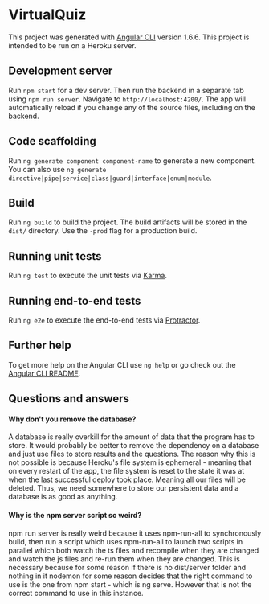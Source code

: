 # VirtualQuiz

This project was generated with [Angular CLI](https://github.com/angular/angular-cli) version 1.6.6.
This project is intended to be run on a Heroku server.

## Development server

Run `npm start` for a dev server. Then run the backend in a separate tab using `npm run server`. Navigate to `http://localhost:4200/`. The app will automatically reload if you change any of the source files, including on the backend.

## Code scaffolding

Run `ng generate component component-name` to generate a new component. You can also use `ng generate directive|pipe|service|class|guard|interface|enum|module`.

## Build

Run `ng build` to build the project. The build artifacts will be stored in the `dist/` directory. Use the `-prod` flag for a production build.

## Running unit tests

Run `ng test` to execute the unit tests via [Karma](https://karma-runner.github.io).

## Running end-to-end tests

Run `ng e2e` to execute the end-to-end tests via [Protractor](http://www.protractortest.org/).

## Further help

To get more help on the Angular CLI use `ng help` or go check out the [Angular CLI README](https://github.com/angular/angular-cli/blob/master/README.md).

## Questions and answers

#### Why don't you remove the database?

A database is really overkill for the amount of data that the program has to store. It would probably be better to remove the dependency on a database and just use files to store results
and the questions. The reason why this is not possible is because Heroku's file system is ephemeral - meaning that on every restart of the app, the file system is reset to the state it was at
when the last successful deploy took place. Meaning all our files will be deleted. Thus, we need somewhere to store our persistent data and a database is as good as anything.

#### Why is the npm server script so weird?

npm run server is really weird because it uses npm-run-all to synchronously build, then run a script which uses npm-run-all to launch two scripts in parallel which both watch the ts files
and recompile when they are changed and watch the js files and re-run them when they are changed. This is necessary because for some reason if there is no dist/server folder and nothing in it
nodemon for some reason decides that the right command to use is the one from npm start - which is ng serve. However that is not the correct command to use in this instance.
